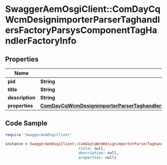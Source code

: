 # SwaggerAemOsgiClient::ComDayCqWcmDesignimporterParserTaghandlersFactoryParsysComponentTagHandlerFactoryInfo

## Properties

Name | Type | Description | Notes
------------ | ------------- | ------------- | -------------
**pid** | **String** |  | [optional] 
**title** | **String** |  | [optional] 
**description** | **String** |  | [optional] 
**properties** | [**ComDayCqWcmDesignimporterParserTaghandlersFactoryParsysComponentTagHandlerFactoryProperties**](ComDayCqWcmDesignimporterParserTaghandlersFactoryParsysComponentTagHandlerFactoryProperties.md) |  | [optional] 

## Code Sample

```ruby
require 'SwaggerAemOsgiClient'

instance = SwaggerAemOsgiClient::ComDayCqWcmDesignimporterParserTaghandlersFactoryParsysComponentTagHandlerFactoryInfo.new(pid: null,
                                 title: null,
                                 description: null,
                                 properties: null)
```


